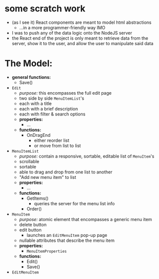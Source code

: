 
# some scratch work
- (as I see it) React components are meant to model html abstractions 
    - ...in a more programmer-friendly way IMO
- I was to push any of the data logic onto the NodeJS server
- the React end of the project is only meant to retrieve data from the server, show it to the user, and allow the user to manipulate said data

# The Model:

- **general functions:**
    - Save()
- `Edit`
    - *purpose:* this encompasses the full edit page
    - two side by side `MenuItemList`'s
    - each with a title
    - each with a brief description
    - each with filter & search options
    - **properties:**
        - ...
    - **functions:**
        - OnDragEnd 
            - either reorder list
            - or move from list to list
- `MenuItemList`
    - *purpose:* contain a responsive, sortable, editable list of `MenuItem`'s
    - scrollable
    - sortable
    - able to drag and drop from one list to another
    - "Add new menu item" to list
    - **properties:**
        - ...
    - **functions:**
        - GetItems()
            - queries the server for the menu list info
        - Order()
- `MenuItem`
    - *purpose:* atomic element that encompasses a generic menu item
    - delete button
    - edit button
        - launches an `EditMenuItem` pop-up page
    - nullable attributes that describe the menu item
    - **properties:**
        - `MenuItemProperties`
    - **functions:**
        - Edit()
        - Save()
- `EditMenuItem`




